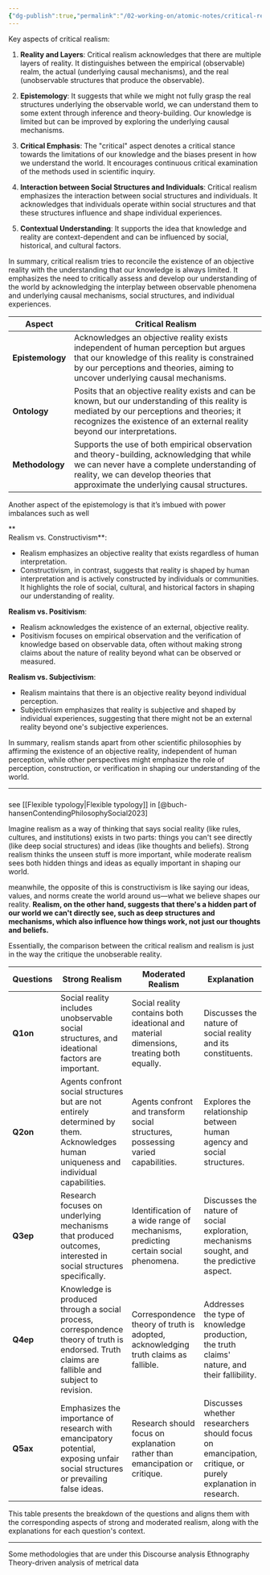 ```yaml
---
{"dg-publish":true,"permalink":"/02-working-on/atomic-notes/critical-realism/","noteIcon":"","updated":"2023-12-23T16:54:18.844+01:00"}
---
```


Key aspects of critical realism:

1. **Reality and Layers**: Critical realism acknowledges that there are multiple layers of reality. It distinguishes between the empirical (observable) realm, the actual (underlying causal mechanisms), and the real (unobservable structures that produce the observable).
    
2. **Epistemology**: It suggests that while we might not fully grasp the real structures underlying the observable world, we can understand them to some extent through inference and theory-building. Our knowledge is limited but can be improved by exploring the underlying causal mechanisms.
    
3. **Critical Emphasis**: The "critical" aspect denotes a critical stance towards the limitations of our knowledge and the biases present in how we understand the world. It encourages continuous critical examination of the methods used in scientific inquiry.
    
4. **Interaction between Social Structures and Individuals**: Critical realism emphasizes the interaction between social structures and individuals. It acknowledges that individuals operate within social structures and that these structures influence and shape individual experiences.
    
5. **Contextual Understanding**: It supports the idea that knowledge and reality are context-dependent and can be influenced by social, historical, and cultural factors.
    

In summary, critical realism tries to reconcile the existence of an objective reality with the understanding that our knowledge is always limited. It emphasizes the need to critically assess and develop our understanding of the world by acknowledging the interplay between observable phenomena and underlying causal mechanisms, social structures, and individual experiences.


| Aspect          | Critical Realism                            |
|-----------------|---------------------------------------------|
| **Epistemology** | Acknowledges an objective reality exists independent of human perception but argues that our knowledge of this reality is constrained by our perceptions and theories, aiming to uncover underlying causal mechanisms. |
| **Ontology**     | Posits that an objective reality exists and can be known, but our understanding of this reality is mediated by our perceptions and theories; it recognizes the existence of an external reality beyond our interpretations. |
| **Methodology**  | Supports the use of both empirical observation and theory-building, acknowledging that while we can never have a complete understanding of reality, we can develop theories that approximate the underlying causal structures. |


Another aspect of the epistemology is that it’s imbued with power imbalances such as well

**  
Realism vs. Constructivism**:

- Realism emphasizes an objective reality that exists regardless of human interpretation.
- Constructivism, in contrast, suggests that reality is shaped by human interpretation and is actively constructed by individuals or communities. It highlights the role of social, cultural, and historical factors in shaping our understanding of reality.

**Realism vs. Positivism**:

- Realism acknowledges the existence of an external, objective reality.
- Positivism focuses on empirical observation and the verification of knowledge based on observable data, often without making strong claims about the nature of reality beyond what can be observed or measured.

**Realism vs. Subjectivism**:

- Realism maintains that there is an objective reality beyond individual perception.
- Subjectivism emphasizes that reality is subjective and shaped by individual experiences, suggesting that there might not be an external reality beyond one's subjective experiences.


In summary, realism stands apart from other scientific philosophies by affirming the existence of an objective reality, independent of human perception, while other perspectives might emphasize the role of perception, construction, or verification in shaping our understanding of the world.

----

### 

see [[Flexible typology\|Flexible typology]] in [@buch-hansenContendingPhilosophySocial2023]

Imagine realism as a way of thinking that says social reality (like rules, cultures, and institutions) exists in two parts: things you can't see directly (like deep social structures) and ideas (like thoughts and beliefs). Strong realism thinks the unseen stuff is more important, while moderate realism sees both hidden things and ideas as equally important in shaping our world.

meanwhile, the opposite of this is constructivism is like saying our ideas, values, and norms create the world around us—what we believe shapes our reality. **Realism, on the other hand, suggests that there's a hidden part of our world we can't directly see, such as deep structures and mechanisms, which also influence how things work, not just our thoughts and beliefs.**

Essentially, the comparison between the critical realism and realism is just in the way the critique the unobserable reality. 


| Questions   | Strong Realism                                      | Moderated Realism                                   | Explanation                                                                                   |
|-------------|-----------------------------------------------------|-----------------------------------------------------|-----------------------------------------------------------------------------------------------|
| **Q1on**    | Social reality includes unobservable social structures, and ideational factors are important. | Social reality contains both ideational and material dimensions, treating both equally. | Discusses the nature of social reality and its constituents.                                  |
| **Q2on**    | Agents confront social structures but are not entirely determined by them. Acknowledges human uniqueness and individual capabilities. | Agents confront and transform social structures, possessing varied capabilities. | Explores the relationship between human agency and social structures.                            |
| **Q3ep**    | Research focuses on underlying mechanisms that produced outcomes, interested in social structures specifically. | Identification of a wide range of mechanisms, predicting certain social phenomena. | Discusses the nature of social exploration, mechanisms sought, and the predictive aspect.        |
| **Q4ep**    | Knowledge is produced through a social process, correspondence theory of truth is endorsed. Truth claims are fallible and subject to revision. | Correspondence theory of truth is adopted, acknowledging truth claims as fallible. | Addresses the type of knowledge production, the truth claims' nature, and their fallibility.    |
| **Q5ax**    | Emphasizes the importance of research with emancipatory potential, exposing unfair social structures or prevailing false ideas. | Research should focus on explanation rather than emancipation or critique. | Discusses whether researchers should focus on emancipation, critique, or purely explanation in research. |



This table presents the breakdown of the questions and aligns them with the corresponding aspects of strong and moderated realism, along with the explanations for each question's context.



---- 


Some methodologies that are under this
Discourse analysis
Ethnography
Theory-driven analysis of metrical data 